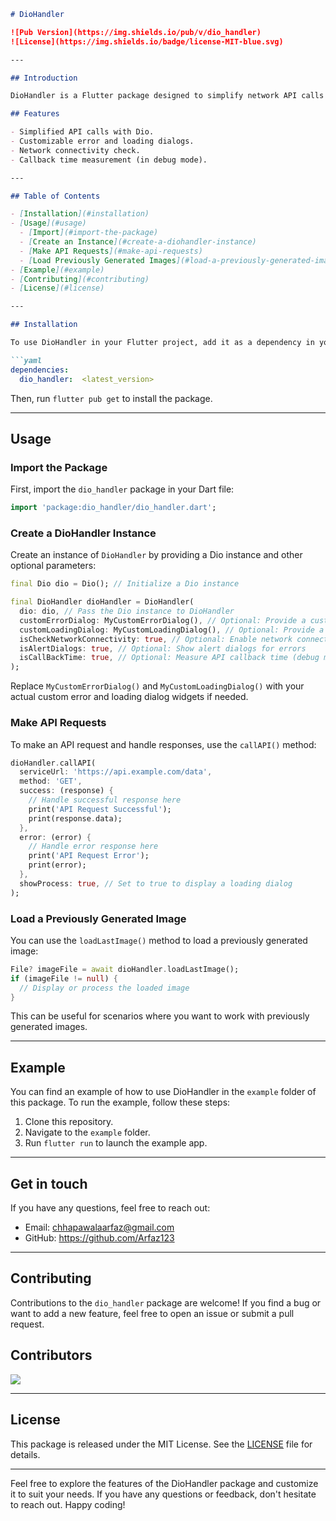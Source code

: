 ```markdown
# DioHandler

![Pub Version](https://img.shields.io/pub/v/dio_handler)
![License](https://img.shields.io/badge/license-MIT-blue.svg)

---

## Introduction

DioHandler is a Flutter package designed to simplify network API calls using the Dio HTTP client. It provides utility functions and customization options to streamline API request handling in your Flutter applications.

## Features

- Simplified API calls with Dio.
- Customizable error and loading dialogs.
- Network connectivity check.
- Callback time measurement (in debug mode).

---

## Table of Contents

- [Installation](#installation)
- [Usage](#usage)
  - [Import](#import-the-package)
  - [Create an Instance](#create-a-diohandler-instance)
  - [Make API Requests](#make-api-requests)
  - [Load Previously Generated Images](#load-a-previously-generated-image)
- [Example](#example)
- [Contributing](#contributing)
- [License](#license)

---

## Installation

To use DioHandler in your Flutter project, add it as a dependency in your `pubspec.yaml` file:

```yaml
dependencies:
  dio_handler:  <latest_version>
```

Then, run `flutter pub get` to install the package.

---

## Usage

### Import the Package

First, import the `dio_handler` package in your Dart file:

```dart
import 'package:dio_handler/dio_handler.dart';
```

### Create a DioHandler Instance

Create an instance of `DioHandler` by providing a Dio instance and other optional parameters:

```dart
final Dio dio = Dio(); // Initialize a Dio instance

final DioHandler dioHandler = DioHandler(
  dio: dio, // Pass the Dio instance to DioHandler
  customErrorDialog: MyCustomErrorDialog(), // Optional: Provide a custom error dialog widget
  customLoadingDialog: MyCustomLoadingDialog(), // Optional: Provide a custom loading dialog widget
  isCheckNetworkConnectivity: true, // Optional: Enable network connectivity check
  isAlertDialogs: true, // Optional: Show alert dialogs for errors
  isCallBackTime: true, // Optional: Measure API callback time (debug mode)
);
```

Replace `MyCustomErrorDialog()` and `MyCustomLoadingDialog()` with your actual custom error and loading dialog widgets if needed.

### Make API Requests

To make an API request and handle responses, use the `callAPI()` method:

```dart
dioHandler.callAPI(
  serviceUrl: 'https://api.example.com/data',
  method: 'GET',
  success: (response) {
    // Handle successful response here
    print('API Request Successful');
    print(response.data);
  },
  error: (error) {
    // Handle error response here
    print('API Request Error');
    print(error);
  },
  showProcess: true, // Set to true to display a loading dialog
);
```

### Load a Previously Generated Image

You can use the `loadLastImage()` method to load a previously generated image:

```dart
File? imageFile = await dioHandler.loadLastImage();
if (imageFile != null) {
  // Display or process the loaded image
}
```

This can be useful for scenarios where you want to work with previously generated images.

---

## Example

You can find an example of how to use DioHandler in the `example` folder of this package. To run the example, follow these steps:

1. Clone this repository.
2. Navigate to the `example` folder.
3. Run `flutter run` to launch the example app.

---

## Get in touch

If you have any questions, feel free to reach out:

- Email: chhapawalaarfaz@gmail.com
- GitHub: https://github.com/Arfaz123

---

## Contributing

Contributions to the `dio_handler` package are welcome! If you find a bug or want to add a new feature, feel free to open an issue or submit a pull request.

## Contributors

<a href="https://github.com/Arfaz123/dio_handler/graphs/contributors">
    <img src="https://contrib.rocks/image?repo=Arfaz123/dio_handler" />
</a>

---

## License

This package is released under the MIT License. See the [LICENSE](LICENSE) file for details.

---

Feel free to explore the features of the DioHandler package and customize it to suit your needs. If you have any questions or feedback, don't hesitate to reach out. Happy coding!
```